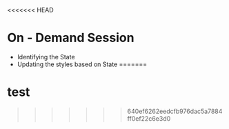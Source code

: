 <<<<<<< HEAD
# On - Demand Session

- Identifying the State
- Updating the styles based on State
=======
# test
>>>>>>> 640ef6262eedcfb976dac5a7884ff0ef22c6e3d0

